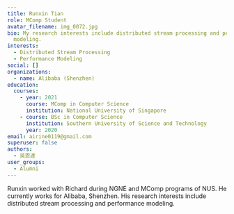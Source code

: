 ```yaml
---
title: Runxin Tian
role: MComp Student
avatar_filename: img_0072.jpg
bio: My research interests include distributed stream processing and performance
  modeling.
interests:
  - Distributed Stream Processing
  - Performance Modeling
social: []
organizations:
  - name: Alibaba (Shenzhen)
education:
  courses:
    - year: 2021
      course: MComp in Computer Science
      institution: National University of Singapore
    - course: BSc in Computer Science
      institution: Southern University of Science and Technology
      year: 2020
email: airine0119@gmail.com
superuser: false
authors:
  - 吳恩達
user_groups:
  - Alumni
---
```

Runxin worked with Richard during NGNE and MComp programs of NUS. He currently works for Alibaba, Shenzhen. His research interests include distributed stream processing and performance modeling.